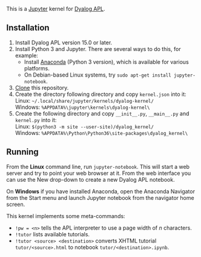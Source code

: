 This is a [Jupyter](http://jupyter.org/) kernel for [Dyalog APL](https://www.dyalog.com/).

## Installation

1. Install Dyalog APL version 15.0 or later.
1. Install Python 3 and Jupyter. There are several ways to do this, for example:
   * Install [Anaconda](https://www.anaconda.com/download/) (Python 3 version), which is available for various platforms.
   * On Debian-based Linux systems, try `sudo apt-get install jupyter-notebook`.
1. [Clone](https://help.github.com/articles/cloning-a-repository/) this repository.
1. Create the directory following directory and copy `kernel.json` into it:  
   Linux: `~/.local/share/jupyter/kernels/dyalog-kernel/`  
   Windows: `%APPDATA%\jupyter\kernels\dyalog-kernel\`
1. Create the following directory and copy `__init__.py`, `__main__.py` and `kernel.py` into it:  
   Linux: `$(python3 -m site --user-site)/dyalog_kernel/`  
   Windows: `%APPDATA%\Python\Python36\site-packages\dyalog_kernel\`

## Running

From the **Linux** command line, run `jupyter-notebook`. This will start a web server and try to point your web browser at it. From the web interface you can use the New drop-down to create a new Dyalog APL notebook.

On **Windows** if you have installed Anaconda, open the Anaconda Navigator from the Start menu and launch Jupyter notebook from the navigator home screen.

This kernel implements some meta-commands:
* `!pw = <n>` tells the APL interpreter to use a page width of _n_ characters.
* `!tutor` lists available tutorials.
* `!tutor <source> <destination>` converts XHTML tutorial `tutor/<source>.html` to notebook `tutor/<destination>.ipynb`.
